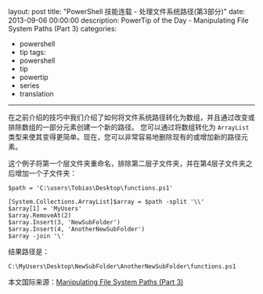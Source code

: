 layout: post
title: "PowerShell 技能连载 - 处理文件系统路径(第3部分)"
date: 2013-09-06 00:00:00
description: PowerTip of the Day - Manipulating File System Paths (Part 3)
categories:
- powershell
- tip
tags:
- powershell
- tip
- powertip
- series
- translation
---
在之前介绍的技巧中我们介绍了如何将文件系统路径转化为数组，并且通过改变或排除数组的一部分元素创建一个新的路径。
您可以通过将数组转化为 `ArrayList` 类型来使其变得更简单。现在，您可以非常容易地删除现有的或增加新的路径元素。

这个例子将第一个层文件夹重命名，排除第二层子文件夹，并在第4层子文件夹之后增加一个子文件夹：

	$path = 'C:\users\Tobias\Desktop\functions.ps1'
	
	[System.Collections.ArrayList]$array = $path -split '\\'
	$array[1] = 'MyUsers'
	$array.RemoveAt(2)
	$array.Insert(3, 'NewSubFolder')
	$array.Insert(4, 'AnotherNewSubFolder')
	$array -join '\' 

结果路径是：

	C:\MyUsers\Desktop\NewSubFolder\AnotherNewSubFolder\functions.ps1

<!--more-->

本文国际来源：[Manipulating File System Paths (Part 3)](http://community.idera.com/powershell/powertips/b/tips/posts/manipulating-file-system-paths-part-3)
